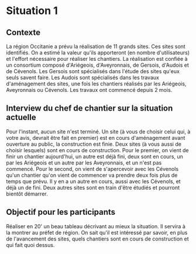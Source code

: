 # Situation 1
## Contexte
La région Occitanie a prévu la réalisation de 11 grands sites. Ces sites sont identifiés. On a estimé la valeur qu'ils apporteront (en nombre d'utilisateurs) et l'effort nécessaire pour réaliser les chantiers.
La réalisation est confiée à un consortium composé d'Ariégeois, d'Aveyronnais, de Gersois, d'Audois et de Cévenols.
Les Gersois sont spécialisés dans l'étude des sites qu'eux seuls savent faire. Les Audois sont spécialisés dans les travaux d'aménagement des sites, une fois les chantiers réalisés par les  Ariégeois, Aveyronnais ou Cévenols.
Les travaux ont commencé depuis 2 mois.
## Interview du chef de chantier sur la situation actuelle
Pour l'instant, aucun site n'est terminé. Un site (à vous de choisir celui qui, à votre avis, devrait être fait en premier) est en cours d'aménagement avant ouverture au public, la construction est finie.
Deux sites (à vous aussi de choisir lesquels) sont en cours de construction. Pour le premier, on vient de finir un chantier aujourd'hui, un autre est déjà fini, deux sont en cours, un par les Ariégeois et un autre par les Aveyronnais, et un n'est pas commencé. Pour le second, on vient de s'apercevoir avec les Cévenols qu'un chantier qu'on vient de commencer va prendre deux fois plus de temps que prévu. Il y en a un autre en cours, aussi avec les Cévenols, et déjà un de fini.
Deux autres sites sont en train d'être étudiés et pourront bientôt démarrer.
## Objectif pour les participants
Réaliser en 20' un beau tableau décrivant au mieux la situation. Il servira à la montrer au préfet de région. On sait qu'il est intéressé par savoir, en plus de l'avancement des sites, quels chantiers sont en cours de construction et qui fait quoi dessus.
